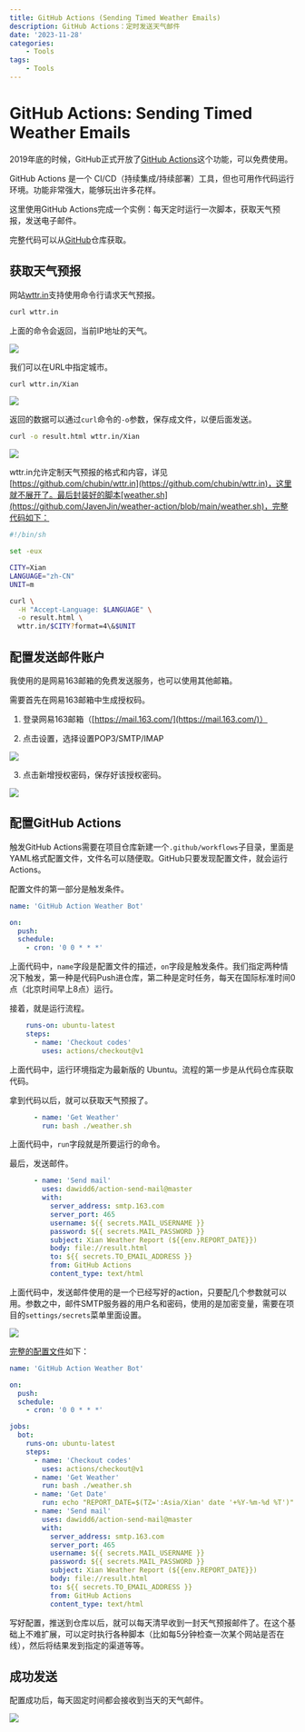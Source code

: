 ```yaml
---
title: GitHub Actions (Sending Timed Weather Emails)
description: GitHub Actions：定时发送天气邮件
date: '2023-11-28'
categories:
    - Tools
tags:
    - Tools
---
```


# GitHub Actions: Sending Timed Weather Emails

2019年底的时候，GitHub正式开放了[GitHub Actions](https://github.com/features/actions)这个功能，可以免费使用。

GitHub Actions 是一个 CI/CD（持续集成/持续部署）工具，但也可用作代码运行环境。功能非常强大，能够玩出许多花样。

这里使用GitHub Actions完成一个实例：每天定时运行一次脚本，获取天气预报，发送电子邮件。

完整代码可以从[GitHub](https://github.com/JavenJin/weather-action)仓库获取。

## 获取天气预报

网站[wttr.in](wttr.in)支持使用命令行请求天气预报。

```bash
curl wttr.in
```

上面的命令会返回，当前IP地址的天气。

![](https://raw.githubusercontent.com/JavenJin/blog-image/master/content/post/Tools/GitHub%20Actions%20Sending%20Timed%20Weather%20Emails/GitHub%20Actions%20Sending%20Timed%20Weather%20Emails1.png)

我们可以在URL中指定城市。

```bash
curl wttr.in/Xian
```

![](https://raw.githubusercontent.com/JavenJin/blog-image/master/content/post/Tools/GitHub%20Actions%20Sending%20Timed%20Weather%20Emails/GitHub%20Actions%20Sending%20Timed%20Weather%20Emails2.png)

返回的数据可以通过`curl`命令的`-o`参数，保存成文件，以便后面发送。

```bash
curl -o result.html wttr.in/Xian
```

![](https://raw.githubusercontent.com/JavenJin/blog-image/master/content/post/Tools/GitHub%20Actions%20Sending%20Timed%20Weather%20Emails/GitHub%20Actions%20Sending%20Timed%20Weather%20Emails3.png)

wttr.in允许定制天气预报的格式和内容，详见[https://github.com/chubin/wttr.in](https://github.com/chubin/wttr.in)，这里就不展开了。最后封装好的脚本[weather.sh](https://github.com/JavenJin/weather-action/blob/main/weather.sh)，完整代码如下：

```bash
#!/bin/sh

set -eux

CITY=Xian
LANGUAGE="zh-CN"
UNIT=m

curl \
  -H "Accept-Language: $LANGUAGE" \
  -o result.html \
  wttr.in/$CITY?format=4\&$UNIT
```

## 配置发送邮件账户

我使用的是网易163邮箱的免费发送服务，也可以使用其他邮箱。

需要首先在网易163邮箱中生成授权码。

1. 登录网易163邮箱（[https://mail.163.com/](https://mail.163.com/)）

2. 点击设置，选择设置POP3/SMTP/IMAP

![](https://raw.githubusercontent.com/JavenJin/blog-image/master/content/post/Tools/GitHub%20Actions%20Sending%20Timed%20Weather%20Emails/GitHub%20Actions%20Sending%20Timed%20Weather%20Emails4.png)

3. 点击新增授权密码，保存好该授权密码。

![](https://raw.githubusercontent.com/JavenJin/blog-image/master/content/post/Tools/GitHub%20Actions%20Sending%20Timed%20Weather%20Emails/GitHub%20Actions%20Sending%20Timed%20Weather%20Emails5.png)

## 配置GitHub Actions

触发GitHub Actions需要在项目仓库新建一个`.github/workflows`子目录，里面是YAML格式配置文件，文件名可以随便取。GitHub只要发现配置文件，就会运行Actions。

配置文件的第一部分是触发条件。

```yaml
name: 'GitHub Action Weather Bot'

on:
  push:
  schedule:
    - cron: '0 0 * * *'
```

上面代码中，`name`字段是配置文件的描述，`on`字段是触发条件。我们指定两种情况下触发，第一种是代码Push进仓库，第二种是定时任务，每天在国际标准时间0点（北京时间早上8点）运行。

接着，就是运行流程。

```yaml
    runs-on: ubuntu-latest
    steps:
      - name: 'Checkout codes'
        uses: actions/checkout@v1
```

上面代码中，运行环境指定为最新版的 Ubuntu。流程的第一步是从代码仓库获取代码。

拿到代码以后，就可以获取天气预报了。

```yaml
      - name: 'Get Weather'
        run: bash ./weather.sh
```

上面代码中，`run`字段就是所要运行的命令。

最后，发送邮件。

```yaml
      - name: 'Send mail'
        uses: dawidd6/action-send-mail@master
        with:
          server_address: smtp.163.com
          server_port: 465
          username: ${{ secrets.MAIL_USERNAME }}
          password: ${{ secrets.MAIL_PASSWORD }}
          subject: Xian Weather Report (${{env.REPORT_DATE}})
          body: file://result.html
          to: ${{ secrets.TO_EMAIL_ADDRESS }}
          from: GitHub Actions
          content_type: text/html
```

上面代码中，发送邮件使用的是一个已经写好的action，只要配几个参数就可以用。参数之中，邮件SMTP服务器的用户名和密码，使用的是加密变量，需要在项目的`settings/secrets`菜单里面设置。

![](https://raw.githubusercontent.com/JavenJin/blog-image/master/content/post/Tools/GitHub%20Actions%20Sending%20Timed%20Weather%20Emails/GitHub%20Actions%20Sending%20Timed%20Weather%20Emails6.png)

[完整的配置文件](https://github.com/JavenJin/weather-action/blob/main/.github/workflows/weather.yml)如下：

```yaml
name: 'GitHub Action Weather Bot'

on:
  push:
  schedule:
    - cron: '0 0 * * *'

jobs:
  bot:
    runs-on: ubuntu-latest
    steps:
      - name: 'Checkout codes'
        uses: actions/checkout@v1
      - name: 'Get Weather'
        run: bash ./weather.sh
      - name: 'Get Date'
        run: echo "REPORT_DATE=$(TZ=':Asia/Xian' date '+%Y-%m-%d %T')" >> $GITHUB_ENV
      - name: 'Send mail'
        uses: dawidd6/action-send-mail@master
        with:
          server_address: smtp.163.com
          server_port: 465
          username: ${{ secrets.MAIL_USERNAME }}
          password: ${{ secrets.MAIL_PASSWORD }}
          subject: Xian Weather Report (${{env.REPORT_DATE}})
          body: file://result.html
          to: ${{ secrets.TO_EMAIL_ADDRESS }}
          from: GitHub Actions
          content_type: text/html
```

写好配置，推送到仓库以后，就可以每天清早收到一封天气预报邮件了。在这个基础上不难扩展，可以定时执行各种脚本（比如每5分钟检查一次某个网站是否在线），然后将结果发到指定的渠道等等。

## 成功发送

配置成功后，每天固定时间都会接收到当天的天气邮件。

![](https://raw.githubusercontent.com/JavenJin/blog-image/master/content/post/Tools/GitHub%20Actions%20Sending%20Timed%20Weather%20Emails/GitHub%20Actions%20Sending%20Timed%20Weather%20Emails7.png)
